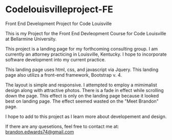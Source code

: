 # Codelouisvilleproject-FE
Front End Development Project for Code Louisville

This is my Project for the Front End Devleopment Course for Code Louisville at Bellarmine University. 

This project is a landing page for my forthcoming consulting group. I am currently an attorney practicing in Louisville, Kentucky. I hope to incorporate software development into my current practice. 

This landing page uses html, css, and javascript via Jquery. This landing page also utilizs a front-end framework, Bootstrap v. 4. 

The layout is simple and responsive. I attempted to employ a mimimalist design along with attractive photos. There is a fade 
in effect while scrolling down the page. This effect is only on the landing page because it looked best on landing page. The effect seemed wasted on the "Meet Brandon" page. 

I hope to add to this project as I learn more about developement and design.

If there are any quesetions, feel free to contact me at: brandon.edwards74@gmail.com
